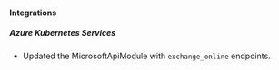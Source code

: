 
#### Integrations

##### Azure Kubernetes Services

- Updated the MicrosoftApiModule with `exchange_online` endpoints.
